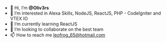 - 👋 Hi, I’m **@Oliv3rs**
- 👀 I’m interested in Alexa Skills, NodeJS, ReactJS, PHP - CodeIgniter and VTEX IO
- 🌱 I’m currently learning ReactJS
- 💞️ I’m looking to collaborate on the best team
- 📫 How to reach me leofrog_65@hotmail.com
